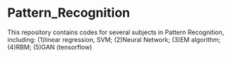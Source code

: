 # Pattern_Recognition
This repository contains codes for several subjects in Pattern Recognition, including:
(1)linear regression, SVM;
(2)Neural Network;
(3)EM algorithm;
(4)RBM;
(5)GAN (tensorflow)
